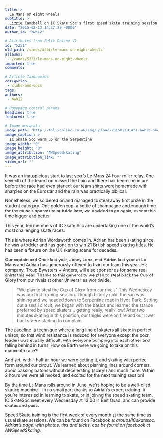 ```yaml
---
title: >
  Le Mans on eight wheels
subtitle: >
  Lizzie Campbell on IC Skate Soc's first speed skate training session.
date: "2015-02-13 14:27:29 +0000"
author_id: "bwh12"

# Attributes from Felix Online V1
id: "5251"
old_path: /cands/5251/le-mans-on-eight-wheels
aliases:
 - /cands/5251/le-mans-on-eight-wheels
imported: true
comments:

# Article Taxonomies
categories:
 - clubs-and-socs
tags:
authors:
 - bwh12

# Homepage control params
headline: true
featured: true

# Image metadata
image_path: "http://felixonline.co.uk/img/upload/201502131421-bwh12-skaters---awspeedskating.jpg"
image_caption: >
  IC Skate Soc warm up on the Serpentine
image_width: "0"
image_height: "0"
image_attribution: "AWSpeedskating"
image_attribution_link: ""
video_url: ""
---
```


It was an inauspicious start to last year’s Le Mans 24 hour roller relay. One seventh of the team had missed the train and there had been one injury before the race had even started; our team shirts were homemade with sharpies on the Eurostar and the rain was practically biblical.

Nonetheless, we soldiered on and managed to steal away first prize in the student category. One golden cup, a bottle of champagne and enough time for the muscle spasms to subside later, we decided to go again, except this time bigger and better!

This year, ten members of IC Skate Soc are undertaking one of the world’s most challenging skate races.

This is where Adrian Wordsworth comes in. Adrian has been skating since he was a toddler and has gone on to win 21 British speed skating titles. He has been a fixture on the UK skating scene for decades.

Our captain and Chair last year, Jenny Lenz, met Adrian last year at Le Mans and Adrian has generously offered to train our team this year. His company, Troup Bywaters + Anders, will also sponsor us for some real shirts this year! Thanks to this generosity we plan to steal back the Cup of Glory from our rivals at other Universities worldwide.
> "We plan to steal the Cup of Glory from our rivals"
This Wednesday was our first training session. Though bitterly cold, the sun was shining and we headed down to Serpentine road in Hyde Park. Setting out a small circuit, we began with the basics and learned the stance preferred by speed skaters… getting really, really low! After two minutes skating in this position, our thighs were on fire and our lower backs were starting to complain.

The paceline (a technique where a long line of skaters all skate in perfect unison, so that wind resistance is reduced for everyone except the poor leader) was equally difficult, with everyone bumping into each other and falling behind in turns. How on Earth were we going to take on this mammoth race?!

And yet, within half an hour we were getting it, and skating with perfect form around our circuit. We learned about planning lines around corners, about passing batons without decelerating (scary!) and much more. Within 2 hours we were all hooked, and excited for the next training session!

By the time Le Mans rolls around in June, we’re hoping to be a well-oiled skating machine – in no small part thanks to Adrian’s expert training. If you’re interested in learning to skate, or in joining the speed skating team, IC SkateSoc meet every Wednesday at 13:00 in Beit Quad, and can provide skates and pads.

Speed Skate training is the first week of every month at the same time as usual skate sessions. We can be found on Facebook at _groups/ICskatesoc_. _Adrian’s page, with photos, tips and tricks, can be found on facebook at AWSpeedSkating._
